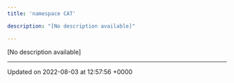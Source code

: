 ```yaml
---
title: 'namespace CAT'

description: "[No description available]"

---
```







[No description available]






-------------------------------

Updated on 2022-08-03 at 12:57:56 +0000